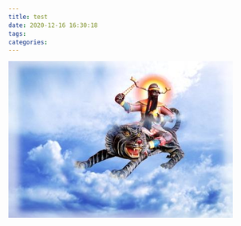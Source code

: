 ```yaml
---
title: test
date: 2020-12-16 16:30:18
tags:
categories:
---
```


![](test/u=1999921673,816131569&fm=26&gp=0.jpg)


